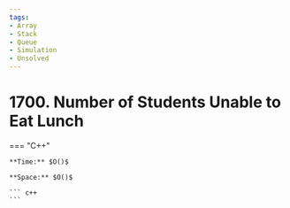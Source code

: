 ```yaml
---
tags:
- Array
- Stack
- Queue
- Simulation
- Unsolved
---
```



# 1700. Number of Students Unable to Eat Lunch

=== "C++"

    **Time:** $O()$

    **Space:** $O()$

    ``` c++
    ```
